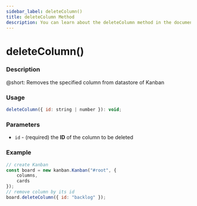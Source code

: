 ```yaml
---
sidebar_label: deleteColumn()
title: deleteColumn Method
description: You can learn about the deleteColumn method in the documentation of the DHTMLX JavaScript Kanban library. Browse developer guides and API reference, try out code examples and live demos, and download a free 30-day evaluation version of DHTMLX Kanban.
---
```


# deleteColumn()

### Description

@short: Removes the specified column from datastore of Kanban

### Usage

~~~jsx {}
deleteColumn({ id: string | number }): void;
~~~

### Parameters

- `id` - (required) the **ID** of the column to be deleted 

### Example

~~~jsx {7}
// create Kanban
const board = new kanban.Kanban("#root", {
	columns,
	cards
});
// remove column by its id
board.deleteColumn({ id: "backlog" });
~~~
